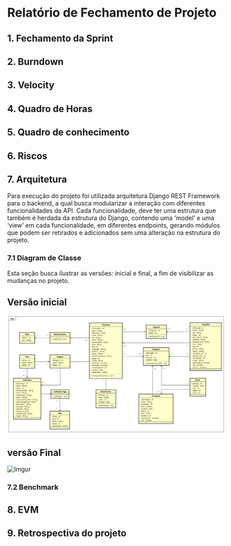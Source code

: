 # Relatório de Fechamento de Projeto
## 1. Fechamento da Sprint 
## 2. Burndown
## 3. Velocity
## 4. Quadro de Horas
## 5. Quadro de conhecimento
## 6. Riscos
## 7. Arquitetura 
Para execução do projeto foi utilizada arquitetura Django REST Framework para o backend, a qual busca modularizar a interação com diferentes funcionalidades da API. Cada funcionalidade, deve ter uma estrutura que também é herdada da estrutura do Django, contendo uma ‘model’ e uma ‘view’ em cada funcionalidade, em diferentes endpoints, gerando módulos que podem ser retirados e adicionados sem uma alteração na estrutura do projeto.
### 7.1 Diagram de Classe
Esta seção busca ilustrar as versões: inicial e final, a fim de visibilizar as mudanças no projeto.
<h2>Versão inicial</h2>

![Diagrama de Classes](images/diagrama_de_classes.png)

<h2>versão Final</h2>

![Imgur](https://i.imgur.com/xA1euNq.png)

### 7.2 Benchmark

## 8. EVM
## 9. Retrospectiva do projeto
